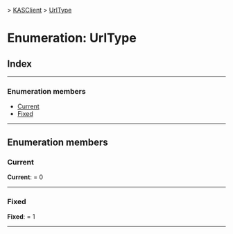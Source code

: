 [](../README.md) > [KASClient](../modules/kasclient.md) > [UrlType](../enums/kasclient.urltype.md)

# Enumeration: UrlType

## Index

---

### Enumeration members

* [Current](kasclient.urltype.md#current)
* [Fixed](kasclient.urltype.md#fixed)

---

## Enumeration members

<a id="current"></a>

###  Current

**Current**:  = 0

___
<a id="fixed"></a>

###  Fixed

**Fixed**:  = 1

___

